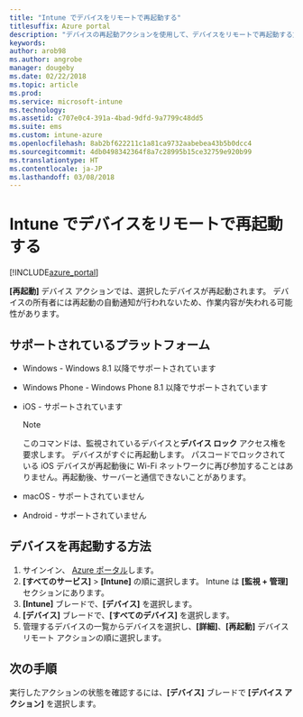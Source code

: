 ```yaml
---
title: "Intune でデバイスをリモートで再起動する"
titlesuffix: Azure portal
description: "デバイスの再起動アクションを使用して、デバイスをリモートで再起動する方法について説明します。\""
keywords: 
author: arob98
ms.author: angrobe
manager: dougeby
ms.date: 02/22/2018
ms.topic: article
ms.prod: 
ms.service: microsoft-intune
ms.technology: 
ms.assetid: c707e0c4-391a-4bad-9dfd-9a7799c48dd5
ms.suite: ems
ms.custom: intune-azure
ms.openlocfilehash: 8ab2bf622211c1a81ca9732aabebea43b5b0dcc4
ms.sourcegitcommit: 4db0498342364f8a7c28995b15ce32759e920b99
ms.translationtype: HT
ms.contentlocale: ja-JP
ms.lasthandoff: 03/08/2018
---
```

# <a name="remotely-restart-devices-with-intune"></a>Intune でデバイスをリモートで再起動する


[!INCLUDE[azure_portal](./includes/azure_portal.md)]

**[再起動]** デバイス アクションでは、選択したデバイスが再起動されます。 デバイスの所有者には再起動の自動通知が行われないため、作業内容が失われる可能性があります。

## <a name="supported-platforms"></a>サポートされているプラットフォーム

- Windows - Windows 8.1 以降でサポートされています
- Windows Phone - Windows Phone 8.1 以降でサポートされています
- iOS - サポートされています

    > [!Note]  
    > このコマンドは、監視されているデバイスと**デバイス ロック** アクセス権を要求します。 デバイスがすぐに再起動します。 パスコードでロックされている iOS デバイスが再起動後に Wi-Fi ネットワークに再び参加することはありません。再起動後、サーバーと通信できないことがあります。
- macOS - サポートされていません
- Android - サポートされていません

## <a name="how-to-restart-a-device"></a>デバイスを再起動する方法

1. サインイン、 [Azure ポータル](https://portal.azure.com)します。
2. **[すべてのサービス]** > **[Intune]** の順に選択します。 Intune は **[監視 + 管理]** セクションにあります。
3. **[Intune]** ブレードで、**[デバイス]** を選択します。
4. **[デバイス]** ブレードで、**[すべてのデバイス]** を選択します。
5. 管理するデバイスの一覧からデバイスを選択し、**[詳細]**、**[再起動]** デバイス リモート アクションの順に選択します。

## <a name="next-steps"></a>次の手順

実行したアクションの状態を確認するには、**[デバイス]** ブレードで **[デバイス アクション]** を選択します。

